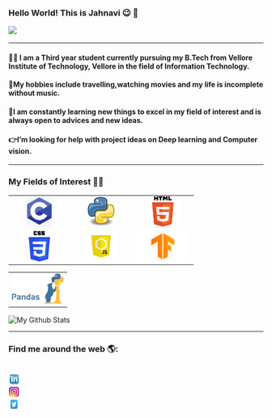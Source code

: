 ### Hello World! This is Jahnavi :wink: :yellow_heart:
           

<img src="https://media.giphy.com/media/YrZECW1GgBkqat6F0B/giphy.gif" width=200/></img>

------
#### :woman_student: I am a Third year student currently pursuing my B.Tech from Vellore Institute of Technology, Vellore in the field of Information Technology.
#### :dancers:My hobbies include travelling,watching movies and my life is incomplete without music. 
#### :open_book:I am constantly learning new things to excel in my field of interest and is always open to advices and new ideas.
#### :point_right:I’m looking for help with project ideas on Deep learning and Computer vision.

 ------ 
 ### My Fields of Interest :woman_technologist: 
 <table>
<tbody>
 <tr>
<td align="center" width="33%">
<img height=60px src="https://github.com/510jahnavi/510jahnavi/blob/main/Github%20Images/C%20language.png"> 
</td>
<td align="center" width="33%">
<img height=60px src="https://github.com/510jahnavi/510jahnavi/blob/main/Github%20Images/python.jfif"> 
</td>
<td align="center" width="33%">
<img height=60px src="https://github.com/510jahnavi/510jahnavi/blob/main/Github%20Images/html5.png"> 
</td>
 </tr>
 
 <tr>
<td align="center" width="33%">
<img height=60px src="https://github.com/510jahnavi/510jahnavi/blob/main/Github%20Images/css3.png"> 
</td>

 <td align="center" width="33%">
<img height=60px src="https://github.com/510jahnavi/510jahnavi/blob/main/Github%20Images/javascript.png"> 
</td>

<td align="center" width="33%">
<img height=60px src="https://github.com/510jahnavi/510jahnavi/blob/main/Github%20Images/tensorflow.png"> 
</td>
</tr>
</tbody>
</table>

<table>
 <tbody>
<tr>
<td align="center" width="100%">
<img height=60px src="https://github.com/510jahnavi/510jahnavi/blob/main/Github%20Images/pandas.png"> 
</td>
</tr>
</tbody> 
</table>

<p>
<img align="center" src="https://github-readme-stats.vercel.app/api?username=510jahnavi&&show_icons=true&theme=radical&count_private=true&include_all_commits=true" alt="My Github Stats">
</p>

------
### Find me around the web 🌎:
  
 <code>
<a href ="https://www.linkedin.com/in/jahnavi-mishra-613188182/" alt="Jahnavi's linkedin"><img src="https://github.com/510jahnavi/510jahnavi/blob/main/Github%20Images/linkedin.jfif" width="22" height="22"></img></a>
<a href =https://www.instagram.com/misjahnavi._.510/ alt="Jahnavi's instagram"><img src="https://github.com/510jahnavi/510jahnavi/blob/main/Github%20Images/instagram.jfif" width="22" height="22"></img></a>
<a href ="https://twitter.com/msgranger_said" alt="Jahnavi's twitter"><img src="https://github.com/510jahnavi/510jahnavi/blob/main/Github%20Images/twitter.jfif" width="22" height="22"></img></a>
</code>
 
  





